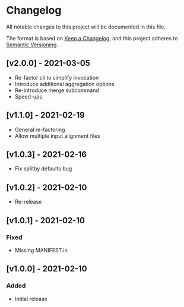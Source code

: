 # Changelog
All notable changes to this project will be documented in this file.

The format is based on [Keep a Changelog](https://keepachangelog.com/en/1.0.0/),
and this project adheres to [Semantic Versioning](https://semver.org/spec/v2.0.0.html).

## [v2.0.0] - 2021-03-05
- Re-factor cli to simplify invocation
- Introduce additional aggregation options
- Re-introduce merge subcommand
- Speed-ups

## [v1.1.0] - 2021-02-19
- General re-factoring
- Allow multiple input alignment files

## [v1.0.3] - 2021-02-16
- Fix splitby defaults bug

## [v1.0.2] - 2021-02-10
- Re-release

## [v1.0.1] - 2021-02-10
### Fixed
- Missing MANIFEST.in

## [v1.0.0] - 2021-02-10
### Added
- Initial release

